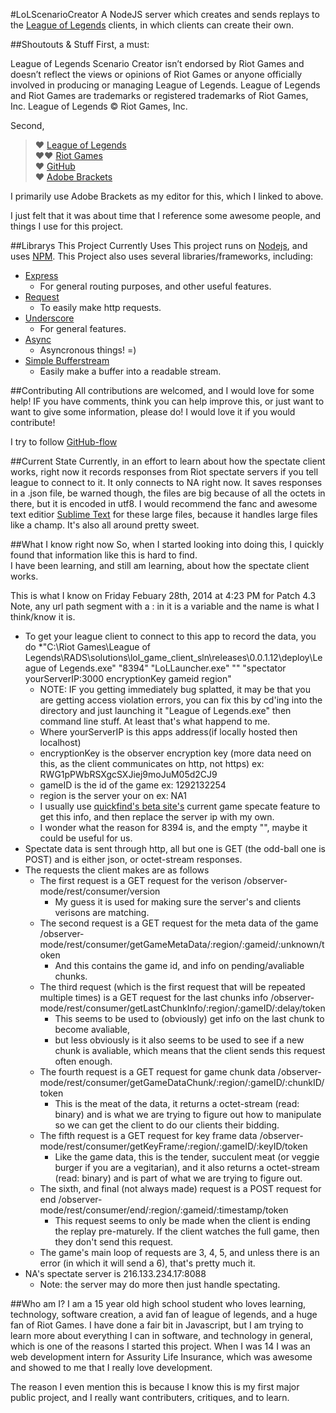 #LoLScenarioCreator
A NodeJS server which creates and sends replays to the [League of Legends](http://leagueoflegends.com) clients, in which clients can create their own.

##Shoutouts & Stuff
First,  a must:  

League of Legends Scenario Creator isn’t endorsed by Riot Games and doesn’t reflect the views or opinions of Riot Games or anyone officially involved in producing or managing League of Legends. League of Legends and Riot Games are trademarks or registered trademarks of Riot Games, Inc. League of Legends © Riot Games, Inc.

Second, 
> ❤ [League of Legends](http://leagueoflegends.com)  
> ❤❤ [Riot Games](http://www.riotgames.com/)  
> ❤ [GitHub](http://www.github.com)  
> ❤ [Adobe Brackets](http://brackets.io/)  

I primarily use Adobe Brackets as my editor for this, which I linked to above.  

I just felt that it was about time that I reference some awesome people, and things I use for this project.  

##Librarys This Project Currently Uses
This project runs on [Nodejs](http://nodejs.org/), and uses [NPM](https://www.npmjs.org/‎).
This Project also uses several libraries/frameworks, including:  
*  [Express](http://expressjs.com/)   
    *  For general routing purposes, and other useful features.
*  [Request](https://github.com/mikeal/request)  
    *  To easily make http requests.
*  [Underscore](http://underscorejs.org/)
    *  For general features.
*  [Async](https://github.com/caolan/async)  
    *  Asyncronous things! =)  
*  [Simple Bufferstream](https://github.com/rvagg/node-simple-bufferstream)
    *  Easily make a buffer into a readable stream.
    

##Contributing
All contributions are welcomed, and I would love for some help!  IF you have comments, think you can  help improve this, or just want to want to give some information, please do!  I would love it if you would contribute!  
  
I try to follow [GitHub-flow](http://scottchacon.com/2011/08/31/github-flow.html)

##Current State
Currently, in an effort to learn about how the spectate client works, right now it records responses from Riot spectate servers if you tell league to connect to it.  It only connects to NA right now.  It saves responses in a .json file, be warned though, the files are big because of all the octets in there, but it is encoded in utf8.  I would recommend the fanc and awesome text editior [Sublime Text](http://www.sublimetext.com/) for these large files, because it handles large files like a champ.  It's also all around pretty sweet.  

##What I know right now
So, when I started looking into doing this, I quickly found that information like this is hard to find.  
I have been learning, and still am learning, about how the spectate client works.  

This is what I know on Friday Febuary 28th, 2014 at 4:23 PM for Patch 4.3
Note, any url path segment with a : in it is a variable and the name is what I think/know it is.  

*  To get your league client to connect to this app to record the data, you do
    *"C:\Riot Games\League of Legends\RADS\solutions\lol_game_client_sln\releases\0.0.1.12\deploy\League of Legends.exe" "8394" "LoLLauncher.exe" "" "spectator yourServerIP:3000 encryptionKey gameid region"
    *  NOTE:  IF you getting immediately bug splatted, it may be that you are getting access violation errors, you can fix this by cd'ing into the directory and just launching it "League of Legends.exe" then command line stuff.  At least that's what happend to me.
    *  Where yourServerIP is this apps address(if locally hosted then localhost)
    *  encryptionKey is the observer encryption key (more data need on this, as the client communicates on http, not https) ex: RWG1pPWbRSXgcSXJiej9moJuM05d2CJ9
    *  gameID is the id of the game ex: 1292132254
    *  region is the server your on ex: NA1
    *  I usually use [quickfind's beta site's](http://quickfind-beta.kassad.in/) current game specate feature to get this info, and then replace the server ip with my own.  
    *  I wonder what the reason for 8394 is, and the empty "", maybe it could be useful for us.
*  Spectate data is sent through http, all but one is GET (the odd-ball one is POST) and is either json, or octet-stream responses.
*  The requests the client makes are as follows 
    *  The first request is a GET request for the verison /observer-mode/rest/consumer/version
        *  My guess it is used for making sure the server's and clients verisons are matching.  
    *  The second request is a GET request for the meta data of the game /observer-mode/rest/consumer/getGameMetaData/:region/:gameid/:unknown/token 
        *  And this contains the game id, and info on pending/avaliable chunks.
    *  The third request (which is the first request that will be repeated multiple times) is a GET request for the last chunks info /observer-mode/rest/consumer/getLastChunkInfo/:region/:gameID/:delay/token
        *  This seems to be used to (obviously) get info on the last chunk to become avaliable,
        *  but less obviously is it also seems to be used to see if a new chunk is avaliable, which means that the client sends this request often enough.
    *  The fourth request is a GET request for game chunk data /observer-mode/rest/consumer/getGameDataChunk/:region/:gameID/:chunkID/token
        *  This is the meat of the data, it returns a octet-stream (read: binary) and is what we are trying to figure out how to manipulate so we can get the client to do our clients their bidding.  
    *  The fifth request is a GET request for key frame data /observer-mode/rest/consumer/getKeyFrame/:region/:gameID/:keyID/token
        *  Like the game data, this is the tender, succulent meat (or veggie burger if you are a vegitarian), and it also returns a octet-stream (read: binary) and is part of what we are trying to figure out.
    *  The sixth, and final (not always made) request is a POST request for end /observer-mode/rest/consumer/end/:region/:gameid/:timestamp/token
        *  This request seems to only be made when the client is ending the replay pre-maturely.  If the client watches the full game, then they don't send this request.
    *  The game's main loop of requests are 3, 4, 5, and unless there is an error (in which it will send a 6), that's pretty much it.  
*  NA's spectate server is 216.133.234.17:8088
    *  Note: the server may do more then just handle spectating.
    
##Who am I?
I am a 15 year old high school student who loves learning, technology, software creation, a avid fan of league of legends, and a huge fan of Riot Games.  I have done a fair bit in Javascript, but I am trying to learn more about everything I can in software, and technology in general, which is one of the reasons I started this project.  When I was 14 I was an web development intern for Assurity Life Insurance, which was awesome and showed to me that I really love development.  

The reason I even mention this is because I know this is my first major public project, and I really want contributers, critiques, and to learn.
